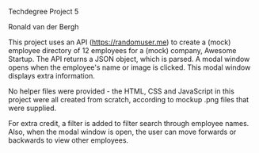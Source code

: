 Techdegree Project 5

Ronald van der Bergh

This project uses an API (https://randomuser.me) to create a (mock) employee
directory of 12 employees for a (mock) company, Awesome Startup. The API returns
a JSON object, which is parsed. A modal window opens when the employee's name or image is
clicked. This modal window displays extra information.

No helper files were provided - the HTML, CSS and JavaScript in this project were all 
created from scratch, according to mockup .png files that were supplied.

For extra credit, a filter is added to filter search through employee names. Also, 
when the modal window is open, the user can move forwards or backwards to view other
employees.
